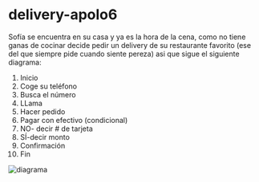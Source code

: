 # delivery-apolo6
Sofía se encuentra en su casa y ya es la hora de la cena, como no tiene ganas de cocinar decide pedir
un delivery de su restaurante favorito (ese del que siempre pide cuando siente pereza) asi que sigue el siguiente diagrama: 
1. Inicio
2.  Coge su teléfono
3.  Busca el número
4.  LLama
5.  Hacer pedido
6.  Pagar con efectivo (condicional)
   7.   NO- decir # de tarjeta
   8.   SÍ-decir monto
9.  Confirmación
10. Fin

![diagrama](http://i67.tinypic.com/14o3yap.jpg)
